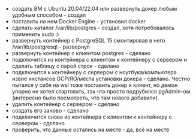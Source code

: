 * создать ВМ с Ubuntu 20.04/22.04 или развернуть докер любым удобным способом - создал
* поставить на нем Docker Engine - установил docker
* сделать каталог /var/lib/postgres - создал, хотя потребовалось применить sudo :)
* развернуть контейнер с PostgreSQL 15 смонтировав в него /var/lib/postgresql - развернул
* развернуть контейнер с клиентом postgres - сделано
* подключится из контейнера с клиентом к контейнеру с сервером и сделать таблицу с парой строк - сделано
* подключится к контейнеру с сервером с ноутбука/компьютера извне инстансов GCP/ЯО/места установки докера - сделано. Честно пытался у себя на wsl тоже поставить докер и клиент, но демон упорно не хотел стартовать, так что просто подрубился pgAdmin-ом (интересно было посмотреть, что там нового добавили).
* удалить контейнер с сервером - сделано
* создать его заново - сделано
* подключится снова из контейнера с клиентом к контейнеру с сервером - сделано
* проверить, что данные остались на месте - да, всё на месте
